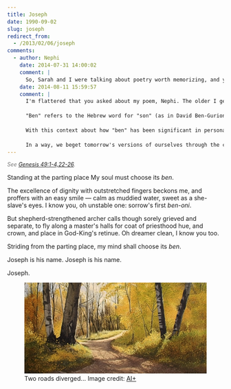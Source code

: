 ```yaml
---
title: Joseph
date: 1990-09-02
slug: joseph
redirect_from:
  - /2013/02/06/joseph
comments:
  - author: Nephi
    date: 2014-07-31 14:00:02
    comment: |
      So, Sarah and I were talking about poetry worth memorizing, and your poem Joseph came up. Neither of us had it memorized, but I said it was one of my favorites of yours. Sarah said she wasn't quite sure what "Ben" was referring to, and I realized that I had just assumed it meant something like center/anchor. But since that conversation, most of the websites I have checked say that it means "son (of)." I did find a website that says it may mean something more broad, such as "building block." Anyway, I thought that I would take advantage of the perks of being related to the author and having email access and just ask you. Where you using "Ben" to mean building block or did you have a different meaning in mind?
    date: 2014-08-11 15:59:57
    comment: |
      I'm flattered that you asked about my poem, Nephi. The older I get, the more I see almost mystical significance in the act of naming; in regards to people, it can be an act of moral agency &mdash; a theme I'm exploring in my current novel. This poem shows that I was thinking about that topic a long time ago, I guess.
      
      "Ben" refers to the Hebrew word for "son" (as in David Ben-Gurion), and it alludes to the story of Jacob and Rachel naming their youngest son as Rachel died in childbirth (<a href="https://www.lds.org/scriptures/ot/gen/35.16-18?lang=eng#15" target="_blank" rel="nofollow">Genesis 35:16-18</a>). Although the child was named Benjamin ("son of my right hand"), Rachel called him Ben-oni ("son of my sorrow"). It is interesting that Jacob's oldest son, Reuben, also has "ben" in his name. Leah gave him that name because she was <a href="https://www.lds.org/scriptures/ot/gen/29.32?lang=eng#31" target="_blank" rel="nofollow">pleased to bear her husband a son</a>; the name means "See the son."
      
      With this context about how "ben" has been significant in personal names in Israel, most of the poem is an allusion to the contrasting patriarchal blessings of Jacob's two birthright sons, Reuben and Joseph (whose name means "he [Jehovah] will increase"). See <a href="http://www.lds.org/scriptures/ot/gen/49.1-4,22-26?lang=eng" target="_blank" rel="nofollow">Genesis 49:1-4,22-26</a>. The speaker contrasts Reuben-like choices of deception, adultery, and selfishness with <a href="https://www.lds.org/scriptures/ot/gen/39.7-12?lang=eng#6" target="_blank" rel="nofollow">Joseph's choice to run from Potiphar's wife regardless of consequences</a>, and observes that Reuben was the first (and truest) "Ben-oni" in the family.
      
      In a way, we beget tomorrow's versions of ourselves through the choices we make each day ("my soul must choose its ben"). The poem expresses a commitment to beget the speaker's future self as Joseph, not Reuben.
---
```

<p style="font-size:90%;color:#777;font-style:italic;">See <a href="http://www.lds.org/scriptures/ot/gen/49.1-4,22-26?lang=eng" target="_blank">Genesis 49:1-4,22-26</a>.</p>

<p class="poetry">Standing at the parting place
My soul must choose its <em>ben</em>.

The excellence of dignity
with outstretched fingers beckons me,
and proffers with an easy smile &mdash; 
calm as muddied water,
sweet as a she-slave's eyes.
I know you, oh unstable one:
sorrow's first <em>ben-oni</em>.

But shepherd-strengthened archer calls
though sorely grieved and separate,
to fly along a master's halls
for coat of priesthood hue, and crown,
and place in God-King's retinue.
Oh dreamer clean, I know you too.

Striding from the parting place,
my mind shall choose its <em>ben</em>.

Joseph is his name.
Joseph is his name.

Joseph.</p>

<figure><img alt="a forking footpath in the forest" src="assets/two-roads.jpg" /><figcaption>Two roads diverged... Image credit: <a href="ai-art.md">AI+</a></figcaption></figure>
